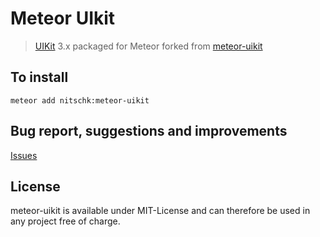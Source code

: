 # Meteor UIkit

> [UIKit](http://www.getuikit.com) 3.x packaged for Meteor forked from [meteor-uikit](https://github.com/alexandesigner/meteor-uikit)

## To install

`meteor add nitschk:meteor-uikit`

## Bug report, suggestions and improvements

[Issues](https://github.com/nitschk/meteor-uikit/issues)

## License

meteor-uikit is available under MIT-License and can therefore be used in any project free of charge.
